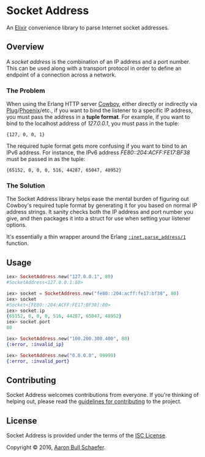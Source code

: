 Socket Address
==============

An [Elixir][] convenience library to parse Internet socket addresses.

[Elixir]: http://elixir-lang.org/

Overview
--------

A *socket address* is the combination of an IP address and a port number. This
can be used along with a transport protocol in order to define an endpoint of
a connection across a network.

### The Problem

When using the Erlang HTTP server [Cowboy][], either directly or indirectly via
[Plug][]/[Phoenix][]/etc., if you want to bind the listener to a specific IP
address, you must pass the address in a **tuple format**. For example, if you
want to bind to the localhost address of _127.0.0.1_, you must pass in the
tuple:

    {127, 0, 0, 1}

The required tuple format gets more confusing if you want to bind to an IPv6
address. For instance, the IPv6 address _FE80::204:ACFF:FE17:BF38_ must be
passed in as the tuple:

    {65152, 0, 0, 0, 516, 44287, 65047, 48952}

[Cowboy]: https://github.com/ninenines/cowboy
[Plug]: https://github.com/elixir-lang/plug
[Phoenix]: http://www.phoenixframework.org/

### The Solution

The Socket Address library helps ease the mental burden of figuring out
Cowboy's required tuple format by generating it for you based on normal IP
address strings. It sanity checks both the IP address and port number you give,
and then packages it into a struct for use when setting your listener options.

It's essentially a thin wrapper around the Erlang [`:inet.parse_address/1`][]
function.

[`:inet.parse_address/1`]: http://erlang.org/doc/man/inet.html#parse_address-1

Usage
-----

```elixir
iex> SocketAddress.new("127.0.0.1", 80)
#SocketAddress<127.0.0.1:80>

iex> socket = SocketAddress.new("fe80::204:acff:fe17:bf38", 80)
iex> socket
#Socket<[FE80::204:ACFF:FE17:BF38]:80>
iex> socket.ip
{65152, 0, 0, 0, 516, 44287, 65047, 48952}
iex> socket.port
80

iex> SocketAddress.new("100.200.300.400", 80)
{:error, :invalid_ip}

iex> SocketAddress.new("0.0.0.0", 99999)
{:error, :invalid_port}
```

Contributing
------------

Socket Address welcomes contributions from everyone. If you're thinking of
helping out, please read the [guidelines for contributing][contributing] to the
project.

[contributing]: https://github.com/elasticdog/socket_address/blob/master/CONTRIBUTING.md

License
-------

Socket Address is provided under the terms of the
[ISC License](https://en.wikipedia.org/wiki/ISC_license).

Copyright &copy; 2016, [Aaron Bull Schaefer](mailto:aaron@elasticdog.com).
